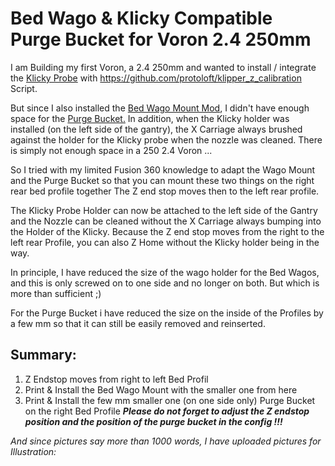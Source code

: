 # Bed Wago & Klicky Compatible Purge Bucket for Voron 2.4 250mm
I am Building my first Voron, a 2.4 250mm and wanted to install / integrate the [Klicky Probe](https://github.com/jlas1/Klicky-Probe) with https://github.com/protoloft/klipper_z_calibration Script.

But since I also installed the [Bed Wago Mount Mod](https://github.com/xenon2008/VoronUsers/tree/master/printer_mods/deepfriedheroin/v2_bed_wagos), I didn't have enough space for the [Purge Bucket.](https://github.com/xenon2008/VoronUsers/tree/master/printer_mods/edwardyeeks/Decontaminator_Purge_Bucket_&_Nozzle_Scrubber)
In addition, when the Klicky holder was installed (on the left side of the gantry), the X Carriage always brushed against the holder for the Klicky probe when the nozzle was cleaned.
There is simply not enough space in a 250 2.4 Voron ...

So I tried with my limited Fusion 360 knowledge to adapt the Wago Mount and the Purge Bucket so that you can mount these two things on the right rear bed profile together
The Z end stop moves then to the left rear profile. 

The Klicky Probe Holder can now be attached to the left side of the Gantry and the Nozzle can be cleaned without the X Carriage always bumping into the Holder of the Klicky.
Because the Z end stop moves from the right to the left rear Profile, you can also Z Home without the Klicky holder being in the way. 

In principle, I have reduced the size of the wago holder for the Bed Wagos, and this is only screwed on to one side and no longer on both.
But which is more than sufficient ;) 

For the Purge Bucket i have reduced the size on the inside of the Profiles by a few mm so that it can still be easily removed and reinserted.

## Summary:

 1. Z Endstop moves from right to left Bed Profil
 2. Print & Install the Bed Wago Mount with the smaller one from here
 3. Print & Install the few mm smaller one (on one side only) Purge
    Bucket on the right Bed Profile
***Please do not forget to adjust the Z endstop position and the position of the purge bucket in the config !!!***

*And since pictures say more than 1000 words, I have uploaded pictures for Illustration:*

